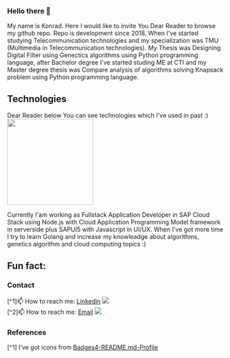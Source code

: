 ### Hello there 👋

My name is Konrad. Here I would like to invite You Dear Reader to browse my github repo. Repo is development since 2018, When I've started studying Telecommunication technologies and my specialization was TMU (Multimedia in Telecommunication technologies). My Thesis was Designing Digital Filter using Genectics algorithms using Python programming language, after Bachelor degree I've started studing ME at CTI and my Master degree thesis was Compare analysis of algorithms solving Knapsack problem using Python programming language.

## Technologies

Dear Reader below You can see technologies which I've used in past :) <br />
<a align="center" href="https://github.com/anuraghazra/convoychat">
  <img height=200 align="center" src="https://github-readme-stats.vercel.app/api/top-langs?username=kondiiq&layout=compact&langs_count=8&card_width=320&theme=dracula" />
</a>

Currently I'am working as Fullstack Application Developer in SAP Cloud Stack using Node.js with Cloud Application Programming Model framework in serverside plus SAPUI5 with Javascript in UI/UX. When I've got more time I try to learn Golang  and increase my knowleadge about algorithms, genetics algorithm and cloud computing topics :) 

## Fun fact:


### Contact 
[^1]📫 How to reach me: [Linkedin](https://pl.linkedin.com/in/konrad-kowalczyk-a1408a1a3) <img src="https://img.shields.io/badge/LinkedIn-0077B5?style=for-the-badge&logo=linkedin&logoColor=white"/> <br />
[^2]📫 How to reach me: [Email](kowalczykkon@protonmail.com) <img src="https://img.shields.io/badge/ProtonMail-8B89CC?style=for-the-badge&logo=protonmail&logoColor=white"/> <br />

### References
[^1] I've got icons from [Badges4-README.md-Profile ](https://github.com/alexandresanlim/Badges4-README.md-Profile)

